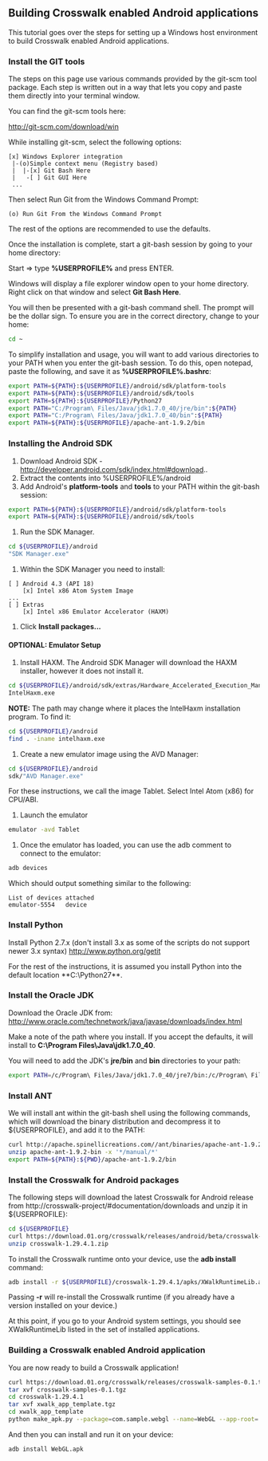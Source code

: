## Building Crosswalk enabled Android applications

This tutorial goes over the steps for setting up a Windows host environment to build Crosswalk enabled Android applications. 

### Install the GIT tools
The steps on this page use various commands provided by the git-scm tool package. Each step is written out in a way that lets you copy and paste them directly into your terminal window.

You can find the git-scm tools here:

http://git-scm.com/download/win

While installing git-scm, select the following options:

<!--img style='float:left' src='assets/integrate.png'-->
```
[x] Windows Explorer integration
 |-(o)Simple context menu (Registry based)
 |  |-[x] Git Bash Here
 |   -[ ] Git GUI Here
 ...
```

Then select Run Git from the Windows Command Prompt:
```
(o) Run Git From the Windows Command Prompt
```
<!--img style='float:left' src='assets/path.png'-->
The rest of the options are recommended to use the defaults.

Once the installation is complete, start a git-bash session by going to your home directory: 

<!--img style='float:left' src='assets/launch.png'-->
Start => type **%USERPROFILE%** and press ENTER. 

<!--img style='float:left' src='assets/gitbash.png'-->
Windows will display a file explorer window open to your home directory. Right click on that window and select **Git Bash Here**.

You will then be presented with a git-bash command shell. The prompt will be the dollar sign. To ensure you are in the correct directory, change to your home:
```bash
cd ~
```

To simplify installation and usage, you will want to add various directories to your PATH when you enter the git-bash session. To do this, open notepad, paste the following, and save it as **%USERPROFILE%\.bashrc**:
```bash
export PATH=${PATH}:${USERPROFILE}/android/sdk/platform-tools
export PATH=${PATH}:${USERPROFILE}/android/sdk/tools
export PATH=${PATH}:${USERPROFILE}/Python27
export PATH="C:/Program\ Files/Java/jdk1.7.0_40/jre/bin":${PATH}
export PATH="C:/Program\ Files/Java/jdk1.7.0_40/bin":${PATH}
export PATH=${PATH}:${USERPROFILE}/apache-ant-1.9.2/bin 
```

### Installing the Android SDK
1. Download Android SDK - http://developer.android.com/sdk/index.html#download..
1. Extract the contents into %USERPROFILE%/android
1. Add Android's **platform-tools** and **tools** to your PATH within the git-bash session:
```bash
export PATH=${PATH}:${USERPROFILE}/android/sdk/platform-tools
export PATH=${PATH}:${USERPROFILE}/android/sdk/tools
```

1. Run the SDK Manager.
```bash
cd ${USERPROFILE}/android
"SDK Manager.exe"
```
1. Within the SDK Manager you need to install:
```
[ ] Android 4.3 (API 18)
    [x] Intel x86 Atom System Image
...
[ ] Extras
    [x] Intel x86 Emulator Accelerator (HAXM)
```
1. Click **Install packages...**

#### OPTIONAL: Emulator Setup
1. Install HAXM. The Android SDK Manager will download the HAXM installer, however it does not install it.
```bash
cd ${USERPROFILE}/android/sdk/extras/Hardware_Accelerated_Execution_Manager
IntelHaxm.exe
```
**NOTE:** The path may change where it places the IntelHaxm installation program. To find it:
```bash
cd ${USERPROFILE}/android
find . -iname intelhaxm.exe
```

1. Create a new emulator image using the AVD Manager:
```bash
cd ${USERPROFILE}/android
sdk/"AVD Manager.exe"
```
<!--img style='float:left' src='assets/emulator.png'-->
For these instructions, we call the image Tablet. Select Intel Atom (x86) for CPU/ABI.

1. Launch the emulator
```bash
emulator -avd Tablet
```

1. Once the emulator has loaded, you can use the adb comment to connect to the emulator:
```bash
adb devices
```
Which should output something similar to the following:
```
List of devices attached
emulator-5554   device
```

### Install Python
Install Python 2.7.x (don't install 3.x as some of the scripts do not support newer 3.x syntax)
http://www.python.org/getit

For the rest of the instructions, it is assumed you install Python into the default location **C:\Python27\**.

### Install the Oracle JDK
Download the Oracle JDK from:
http://www.oracle.com/technetwork/java/javase/downloads/index.html

Make a note of the path where you install. If you accept the defaults, it will install to **C:\Program Files\Java\jdk1.7.0_40**.

You will need to add the JDK's **jre/bin** and **bin** directories to your path:
```bash
export PATH=/c/Program\ Files/Java/jdk1.7.0_40/jre7/bin:/c/Program\ Files/Java/jdk1.7.0_40/bin:${PATH}
```

### Install ANT
We will install ant within the git-bash shell using the following commands, which will download the binary distribution and decompress it to ${USERPROFILE}, and add it to the PATH:
```bash
curl http://apache.spinellicreations.com//ant/binaries/apache-ant-1.9.2-bin.zip -o apache-ant-1.9.2-bin.zip
unzip apache-ant-1.9.2-bin -x '*/manual/*'
export PATH=${PATH}:${PWD}/apache-ant-1.9.2/bin
```

### Install the Crosswalk for Android packages
The following steps will download the latest Crosswalk for Android release from http://crosswalk-project/#documentation/downloads and unzip it in ${USERPROFILE}:
```bash
cd ${USERPROFILE}
curl https://download.01.org/crosswalk/releases/android/beta/crosswalk-1.29.4.1.zip -o crosswalk-1.29.4.1.zip
unzip crosswalk-1.29.4.1.zip
```

To install the Crosswalk runtime onto your device, use the **adb install** command:
```bash
adb install -r ${USERPROFILE}/crosswalk-1.29.4.1/apks/XWalkRuntimeLib.apk 
```
Passing **-r** will re-install the Crosswalk runtime (if you already have a version installed on your device.)

At this point, if you go to your Android system settings, you should see XWalkRuntimeLib listed in the set of installed applications.

### Building a Crosswalk enabled Android application
You are now ready to build a Crosswalk application!
```bash
curl https://download.01.org/crosswalk/releases/crosswalk-samples-0.1.tgz -o crosswalk-samples-0.1.tgz
tar xvf crosswalk-samples-0.1.tgz
cd crosswalk-1.29.4.1
tar xvf xwalk_app_template.tgz
cd xwalk_app_template
python make_apk.py --package=com.sample.webgl --name=WebGL --app-root=../../samples/webgl --app-local-path=index.html
```
And then you can install and run it on your device:
```bash
adb install WebGL.apk
```
